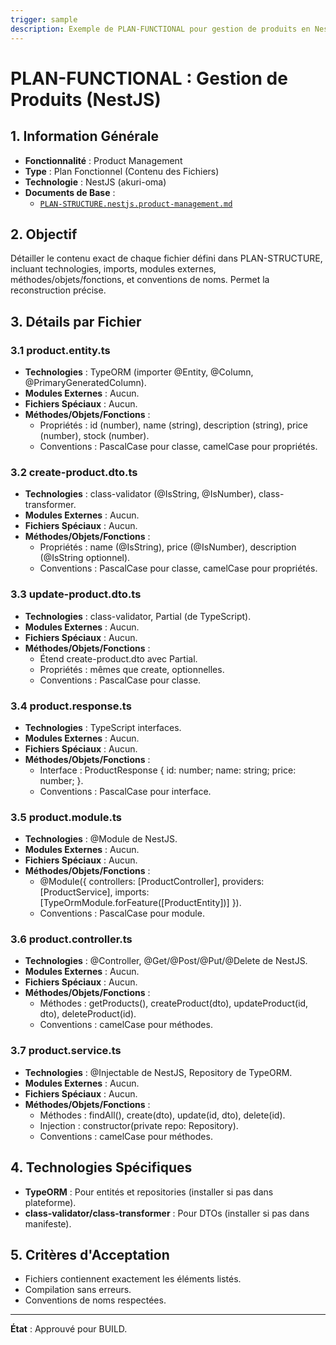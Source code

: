 ```yaml
---
trigger: sample
description: Exemple de PLAN-FUNCTIONAL pour gestion de produits en NestJS, détaillant le contenu de chaque fichier.
---
```


# PLAN-FUNCTIONAL : Gestion de Produits (NestJS)

## 1. Information Générale
- **Fonctionnalité** : Product Management
- **Type** : Plan Fonctionnel (Contenu des Fichiers)
- **Technologie** : NestJS (akuri-oma)
- **Documents de Base** :
  - [`PLAN-STRUCTURE.nestjs.product-management.md`](nest-backend/src/modules/product/akuri-specs/PLAN-STRUCTURE.nestjs.product-management.md)

## 2. Objectif
Détailler le contenu exact de chaque fichier défini dans PLAN-STRUCTURE, incluant technologies, imports, modules externes, méthodes/objets/fonctions, et conventions de noms. Permet la reconstruction précise.

## 3. Détails par Fichier

### 3.1 product.entity.ts
- **Technologies** : TypeORM (importer @Entity, @Column, @PrimaryGeneratedColumn).
- **Modules Externes** : Aucun.
- **Fichiers Spéciaux** : Aucun.
- **Méthodes/Objets/Fonctions** :
  - Propriétés : id (number), name (string), description (string), price (number), stock (number).
  - Conventions : PascalCase pour classe, camelCase pour propriétés.

### 3.2 create-product.dto.ts
- **Technologies** : class-validator (@IsString, @IsNumber), class-transformer.
- **Modules Externes** : Aucun.
- **Fichiers Spéciaux** : Aucun.
- **Méthodes/Objets/Fonctions** :
  - Propriétés : name (@IsString), price (@IsNumber), description (@IsString optionnel).
  - Conventions : PascalCase pour classe, camelCase pour propriétés.

### 3.3 update-product.dto.ts
- **Technologies** : class-validator, Partial (de TypeScript).
- **Modules Externes** : Aucun.
- **Fichiers Spéciaux** : Aucun.
- **Méthodes/Objets/Fonctions** :
  - Étend create-product.dto avec Partial.
  - Propriétés : mêmes que create, optionnelles.
  - Conventions : PascalCase pour classe.

### 3.4 product.response.ts
- **Technologies** : TypeScript interfaces.
- **Modules Externes** : Aucun.
- **Fichiers Spéciaux** : Aucun.
- **Méthodes/Objets/Fonctions** :
  - Interface : ProductResponse { id: number; name: string; price: number; }.
  - Conventions : PascalCase pour interface.

### 3.5 product.module.ts
- **Technologies** : @Module de NestJS.
- **Modules Externes** : Aucun.
- **Fichiers Spéciaux** : Aucun.
- **Méthodes/Objets/Fonctions** :
  - @Module({ controllers: [ProductController], providers: [ProductService], imports: [TypeOrmModule.forFeature([ProductEntity])] }).
  - Conventions : PascalCase pour module.

### 3.6 product.controller.ts
- **Technologies** : @Controller, @Get/@Post/@Put/@Delete de NestJS.
- **Modules Externes** : Aucun.
- **Fichiers Spéciaux** : Aucun.
- **Méthodes/Objets/Fonctions** :
  - Méthodes : getProducts(), createProduct(dto), updateProduct(id, dto), deleteProduct(id).
  - Conventions : camelCase pour méthodes.

### 3.7 product.service.ts
- **Technologies** : @Injectable de NestJS, Repository de TypeORM.
- **Modules Externes** : Aucun.
- **Fichiers Spéciaux** : Aucun.
- **Méthodes/Objets/Fonctions** :
  - Méthodes : findAll(), create(dto), update(id, dto), delete(id).
  - Injection : constructor(private repo: Repository<ProductEntity>).
  - Conventions : camelCase pour méthodes.

## 4. Technologies Spécifiques
- **TypeORM** : Pour entités et repositories (installer si pas dans plateforme).
- **class-validator/class-transformer** : Pour DTOs (installer si pas dans manifeste).

## 5. Critères d'Acceptation
- Fichiers contiennent exactement les éléments listés.
- Compilation sans erreurs.
- Conventions de noms respectées.

---

**État** : Approuvé pour BUILD.